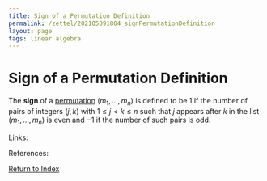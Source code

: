```yaml
---
title: Sign of a Permutation Definition
permalink: /zettel/202105091804_signPermutationDefinition
layout: page
tags: linear algebra
---
```

# Sign of a Permutation Definition

The **sign** of a [permutation](202105091800_permutationDefinition) $(m_1, \ldots, m_n)$ is defined to be 
1 if the number of pairs of integers $(j,k)$ with $1 \leq j < k \leq n$ such that $j$ appears after $k$ in the list
$(m_1, \ldots, m_n)$ is even and $-1$ if the number of such pairs is odd.

Links: 

References: 

[Return to Index](index)